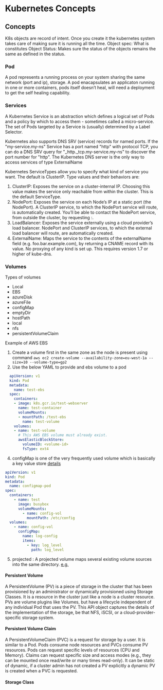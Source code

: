 # Kubernetes Concepts

## Concepts
K8s objects are record of intent. Once you create it the kubernetes system takes care of making sure it is running all the time.
Object spec: What is constitutes
Object Status: Makes sure the status of the objects remains the same as defined in the status.

### Pod

A pod represents a running process on your  system sharing the same network (port and ip), storage. 
A pod enacapsulates an applicaton running in one or more containers, pods itself doesn’t heal, 
will need a deployment to get the self healing capability.

### Services
A Kubernetes Service is an abstraction which defines a logical set of Pods and a policy by which to access them - sometimes called a micro-service. The set of Pods targeted by a Service is (usually) determined by a Label Selector.


Kubernetes also supports DNS SRV (service) records for named ports. If the "my-service.my-ns" Service has a port named "http" 
with protocol TCP, you can do a DNS SRV query for "_http._tcp.my-service.my-ns" to discover the port number for "http".
The Kubernetes DNS server is the only way to access services of type ExternalName

Kubernetes ServiceTypes allow you to specify what kind of service you want. The default is ClusterIP.
Type values and their behaviors are:

1. ClusterIP: Exposes the service on a cluster-internal IP. Choosing this value makes the service only reachable from within the cluster. This is the default ServiceType.
2. NodePort: Exposes the service on each Node’s IP at a static port (the NodePort). A ClusterIP service, to which the NodePort service will route, is automatically created. You’ll be able to contact the NodePort service, from outside the cluster, by requesting <NodeIP>:<NodePort>.
3. LoadBalancer: Exposes the service externally using a cloud provider’s load balancer. NodePort and ClusterIP services, to which the external load balancer will route, are automatically created.
4. ExternalName: Maps the service to the contents of the externalName field (e.g. foo.bar.example.com), by returning a CNAME record with its value. No proxying of any kind is set up. This requires version 1.7 or higher of kube-dns.


### Volumes
Types of volumes
* Local
* EBS
* azureDisk
* azureFile
* configMap
* emptyDir
* hostPath
* local
* nfs
* persistentVolumeClaim
  
Example of AWS EBS
1.  Create a volume first in the same zone as the node is present using command `aws ec2 create-volume --availability-zone=eu-west-1a --size=10 --volume-type=gp2`
2.  Use the below YAML to provide and ebs volume to a pod

```yaml
  apiVersion: v1
  kind: Pod
  metadata:
    name: test-ebs
  spec:
    containers:
    - image: k8s.gcr.io/test-webserver
      name: test-container
      volumeMounts:
      - mountPath: /test-ebs
        name: test-volume
    volumes:
    - name: test-volume
      # This AWS EBS volume must already exist.
      awsElasticBlockStore:
        volumeID: <volume-id>
        fsType: ext4
```
4. configMap is one of the very frequently used volume which is basically a key value store [details](https://kubernetes.io/docs/tasks/configure-pod-container/configure-pod-configmap/)

```yaml
apiVersion: v1
kind: Pod
metadata:
  name: configmap-pod
spec:
  containers:
    - name: test
      image: busybox
      volumeMounts:
        - name: config-vol
          mountPath: /etc/config
  volumes:
    - name: config-vol
      configMap:
        name: log-config
        items:
          - key: log_level
            path: log_level
```

5.  projected : A projected volume maps several existing volume sources into the same directory. [e.g.](https://kubernetes.io/docs/concepts/storage/volumes/#projected)

#### Persistent Volume
A PersistentVolume (PV) is a piece of storage in the cluster that has been provisioned by an administrator or dynamically provisioned using Storage Classes. It is a resource in the cluster just like a node is a cluster resource. PVs are volume plugins like Volumes, but have a lifecycle independent of any individual Pod that uses the PV. This API object captures the details of the implementation of the storage, be that NFS, iSCSI, or a cloud-provider-specific storage system.

#### Persistent Volume Claim

A PersistentVolumeClaim (PVC) is a request for storage by a user. It is similar to a Pod. Pods consume node resources and PVCs consume PV resources. Pods can request specific levels of resources (CPU and Memory). Claims can request specific size and access modes (e.g., they can be mounted once read/write or many times read-only).
It can be static of dynamic, if a cluster admin has not created a PV explicitly a dynamic PV is created when a PVC is requested.

#### Storage Class




